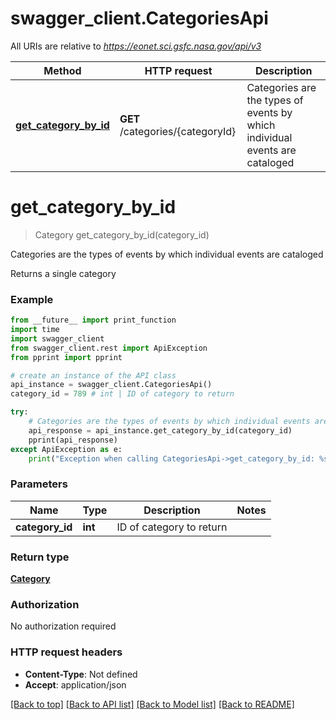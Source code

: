 # swagger_client.CategoriesApi

All URIs are relative to *https://eonet.sci.gsfc.nasa.gov/api/v3*

Method | HTTP request | Description
------------- | ------------- | -------------
[**get_category_by_id**](CategoriesApi.md#get_category_by_id) | **GET** /categories/{categoryId} | Categories are the types of events by which individual events are cataloged

# **get_category_by_id**
> Category get_category_by_id(category_id)

Categories are the types of events by which individual events are cataloged

Returns a single category

### Example
```python
from __future__ import print_function
import time
import swagger_client
from swagger_client.rest import ApiException
from pprint import pprint

# create an instance of the API class
api_instance = swagger_client.CategoriesApi()
category_id = 789 # int | ID of category to return

try:
    # Categories are the types of events by which individual events are cataloged
    api_response = api_instance.get_category_by_id(category_id)
    pprint(api_response)
except ApiException as e:
    print("Exception when calling CategoriesApi->get_category_by_id: %s\n" % e)
```

### Parameters

Name | Type | Description  | Notes
------------- | ------------- | ------------- | -------------
 **category_id** | **int**| ID of category to return | 

### Return type

[**Category**](Category.md)

### Authorization

No authorization required

### HTTP request headers

 - **Content-Type**: Not defined
 - **Accept**: application/json

[[Back to top]](#) [[Back to API list]](../README.md#documentation-for-api-endpoints) [[Back to Model list]](../README.md#documentation-for-models) [[Back to README]](../README.md)

